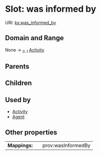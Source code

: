 
# Slot: was informed by




URI: [ks:was_informed_by](https://w3id.org/linkml/tests/kitchen_sink/was_informed_by)


## Domain and Range

None &#8594;  <sub>0..1</sub> [Activity](Activity.md)

## Parents


## Children


## Used by

 * [Activity](Activity.md)
 * [Agent](Agent.md)

## Other properties

|  |  |  |
| --- | --- | --- |
| **Mappings:** | | prov:wasInformedBy |

